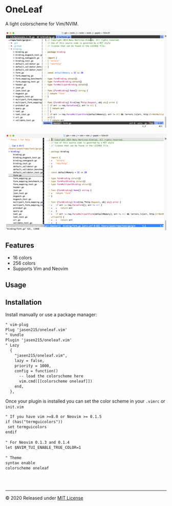 # OneLeaf

A light colorscheme for Vim/NVIM.

![OneLeaf NVIM](oneleaf.nvim.png)

![OneLeaf VIM](https://github.com/jasen215/oneleaf.vim/raw/main/oneleaf.vim.png)

## Features

- 16 colors
- 256 colors
- Supports Vim and Neovim

## Usage

## Installation

Install manually or use a package manager:

```viml
" vim-plug
Plug 'jasen215/oneleaf.vim'
" Vundle
Plugin 'jasen215/oneleaf.vim'
" Lazy
  {
    "jasen215/oneleaf.vim",
    lazy = false,
    priority = 1000,
    config = function()
      -- load the colorscheme here
      vim.cmd([[colorscheme oneleaf]])
    end,
  },
```

Once your plugin is installed you can set the color scheme in your `.vimrc` or `init.vim`

```viml
" If you have vim >=8.0 or Neovim >= 0.1.5
if (has("termguicolors"))
 set termguicolors
endif

" For Neovim 0.1.3 and 0.1.4
let $NVIM_TUI_ENABLE_TRUE_COLOR=1

" Theme
syntax enable
colorscheme oneleaf
```


<br><br>

---

© 2020 Released under [MIT License](https://raw.github.com/jacoborus/nanobar/master/LICENSE)
